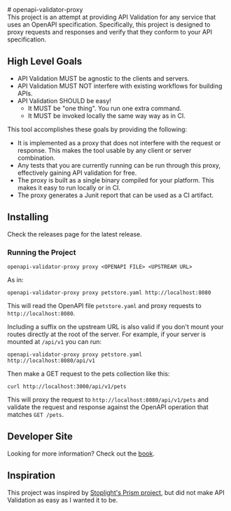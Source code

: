 <div class="oranda-hide">
# openapi-validator-proxy
</div

This project is an attempt at providing API Validation for any service that
uses an OpenAPI specification. Specifically, this project is designed to proxy
requests and responses and verify that they conform to your API specification.

## High Level Goals
- API Validation MUST be agnostic to the clients and servers.
- API Validation MUST NOT interfere with existing workflows for building APIs.
- API Validation SHOULD be easy!
	- It MUST be "one thing". You run one extra command.
    - It MUST be invoked locally the same way way as in CI.

This tool accomplishes these goals by providing the following:
- It is implemented as a proxy that does not interfere with the request or response. This makes the tool usable by any client or server combination.
- Any tests that you are currently running can be run through this proxy, effectively gaining API validation for free.
- The proxy is built as a single binary compiled for your platform. This makes it easy to run locally or in CI.
- The proxy generates a Junit report that can be used as a CI artifact.

## Installing

Check the releases page for the latest release.

### Running the Project
```
openapi-validator-proxy proxy <OPENAPI FILE> <UPSTREAM URL>

```

As in:
```
openapi-validator-proxy proxy petstore.yaml http://localhost:8080
```

This will read the OpenAPI file `petstore.yaml` and proxy requests to `http://localhost:8080`.

Including a suffix on the upstream URL is also valid if you don't mount your routes directly at the root of the server. For example, if your server is mounted at `/api/v1` you can run:
```
openapi-validator-proxy proxy petstore.yaml http://localhost:8080/api/v1
```

Then make a GET request to the pets collection like this:
```
curl http://localhost:3000/api/v1/pets
```
This will proxy the request to `http://localhost:8080/api/v1/pets` and validate the request and response against the OpenAPI operation that matches `GET /pets`.


## Developer Site
Looking for more information? Check out the [book](https://🆒🆒🆒.ws/openapi-validator-proxy).

## Inspiration

This project was inspired by [Stoplight's Prism project](https://stoplight.io/open-source/prism), but did not make API Validation as easy as I wanted it to be.
